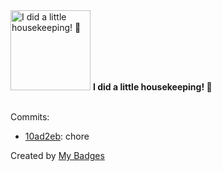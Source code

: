<img src="https://github.com/my-badges/my-badges/blob/master/src/all-badges/chore-commit/chore-commit.png?raw=true" alt="I did a little housekeeping! 🧹" title="I did a little housekeeping! 🧹" width="128">
<strong>I did a little housekeeping! 🧹</strong>
<br><br>

Commits:

- <a href="https://github.com/dwesh163/AllReplicas/commit/10ad2ebe84e750cf2f4dbfb857897adc51878e1c">10ad2eb</a>: chore


Created by <a href="https://github.com/my-badges/my-badges">My Badges</a>
